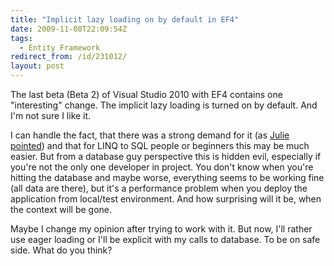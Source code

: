 ```yaml
---
title: "Implicit lazy loading on by default in EF4"
date: 2009-11-08T22:09:54Z
tags:
  - Entity Framework
redirect_from: /id/231012/
layout: post
---
```

The last beta (Beta 2) of Visual Studio 2010 with EF4 contains one "interesting" change. The implicit lazy loading is turned on by default. And I'm not sure I like it.

I can handle the fact, that there was a strong demand for it (as [Julie pointed][1]) and that for LINQ to SQL people or beginners this may be much easier. But from a database guy perspective this is hidden evil, especially if you're not the only one developer in project. You don't know when you're hitting the database and maybe worse, everything seems to be working fine (all data are there), but it's a performance problem when you deploy the application from local/test environment. And how surprising will it be, when the context will be gone.

Maybe I change my opinion after trying to work with it. But now, I'll rather use eager loading or I'll be explicit with my calls to database. To be on safe side. What do you think?

[1]: http://thedatafarm.com/blog/data-access/ef4-lazy-loading-on-by-default-but-what-about-pre-beta-2-models/#comment-1694